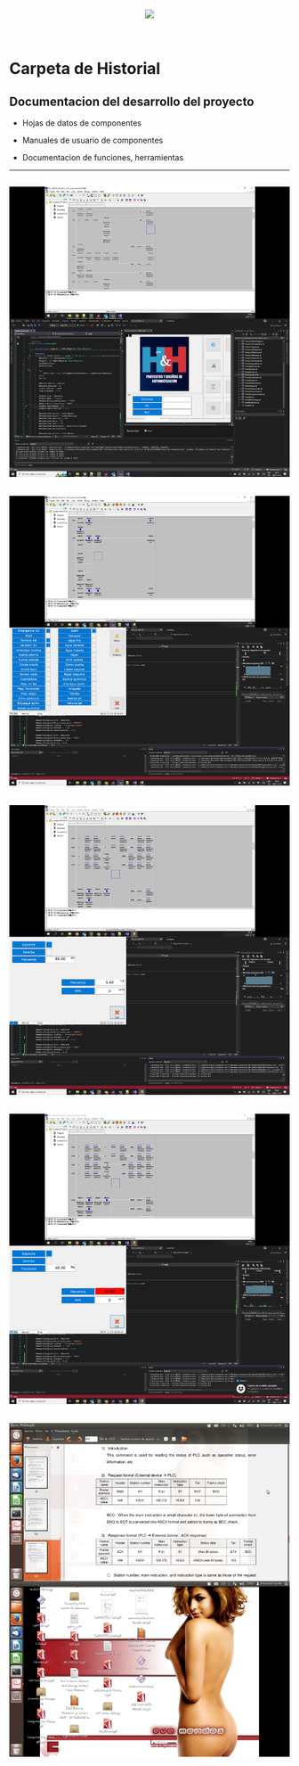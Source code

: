<br/>
<p align="center">
  <img src="https://avatars2.githubusercontent.com/u/15052789?v=3&s=200">
</p>
<br/>

# Carpeta de Historial

## Documentacion del desarrollo del proyecto

* Hojas de datos de componentes

* Manuales de usuario de componentes

* Documentacion de funciones, herramientas

---
![Captura de pantalla 2022-11-12 16.19.45.png](/Historial/Captura%20de%20pantalla%202022-11-12%2016.19.45.png)
---
![Captura de pantalla 2022-11-13 18.34.02.png](/Historial/Captura%20de%20pantalla%202022-11-13%2018.34.02.png)
---
![Captura de pantalla 2022-11-13 18.36.11.png](/Historial/Captura%20de%20pantalla%202022-11-13%2018.36.11.png)
---
![Captura de pantalla 2022-11-13 18.36.18.png](/Historial/Captura%20de%20pantalla%202022-11-13%2018.36.18.png)
---
![Captura de pantalla de 2014-01-09 085709.png](/Historial/Captura%20de%20pantalla%20de%202014-01-09%20085709.png)
---
